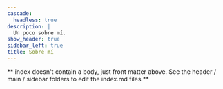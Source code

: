 ```yaml
---
cascade:
  headless: true
description: |
  Un poco sobre mí.
show_header: true
sidebar_left: true
title: Sobre mí
---
```


** index doesn't contain a body, just front matter above.
See the header / main / sidebar folders to edit the index.md files **
